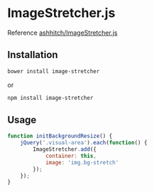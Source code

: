 # ImageStretcher.js

Reference [ashhitch/ImageStretcher.js](https://gist.github.com/ashhitch/8dc9a4264a47f2b8e4d5)

## Installation

```sh
bower install image-stretcher
```
or
```sh
npm install image-stretcher
```

## Usage

```js
function initBackgroundResize() {
	jQuery('.visual-area').each(function() {
		ImageStretcher.add({
			container: this,
			image: 'img.bg-stretch'
		});
	});
}
```